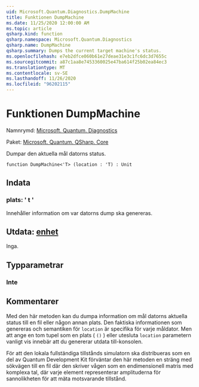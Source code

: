 ```yaml
---
uid: Microsoft.Quantum.Diagnostics.DumpMachine
title: Funktionen DumpMachine
ms.date: 11/25/2020 12:00:00 AM
ms.topic: article
qsharp.kind: function
qsharp.namespace: Microsoft.Quantum.Diagnostics
qsharp.name: DumpMachine
qsharp.summary: Dumps the current target machine's status.
ms.openlocfilehash: e7eb2dfce060b61e27deae31e3c1fc6dc3d7655c
ms.sourcegitcommit: a87c1aa8e7453360025e47ba614f25b02ea84ec3
ms.translationtype: MT
ms.contentlocale: sv-SE
ms.lasthandoff: 11/26/2020
ms.locfileid: "96202115"
---
```

# <a name="dumpmachine-function"></a>Funktionen DumpMachine

Namnrymd: [Microsoft. Quantum. Diagnostics](xref:Microsoft.Quantum.Diagnostics)

Paket: [Microsoft. Quantum. QSharp. Core](https://nuget.org/packages/Microsoft.Quantum.QSharp.Core)


Dumpar den aktuella mål datorns status.

```qsharp
function DumpMachine<'T> (location : 'T) : Unit
```


## <a name="input"></a>Indata

### <a name="location--t"></a>plats: ' t '

Innehåller information om var datorns dump ska genereras.



## <a name="output--unit"></a>Utdata: [enhet](xref:microsoft.quantum.lang-ref.unit)

Inga.

## <a name="type-parameters"></a>Typparametrar

### <a name="t"></a>Inte



## <a name="remarks"></a>Kommentarer

Med den här metoden kan du dumpa information om mål datorns aktuella status till en fil eller någon annan plats.
Den faktiska informationen som genereras och semantiken för `location` är specifika för varje måldator. Men att ange en tom tupel som en plats ( `()` ) eller utesluta `location` parametern vanligt vis innebär att du genererar utdata till-konsolen.

För att den lokala fullständiga tillstånds simulatorn ska distribueras som en del av Quantum Development Kit förväntar den här metoden en sträng med sökvägen till en fil där den skriver vågen som en endimensionell matris med komplexa tal, där varje element representerar amplituderna för sannolikheten för att mäta motsvarande tillstånd.